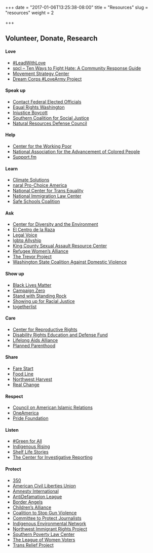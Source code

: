 +++
date = "2017-01-06T13:25:38-08:00"
title = "Resources"
slug = "resources"
weight = 2

+++

  <h2 class="mb3">Volunteer, Donate, Research</h2>
  <div class="clearfix mb3">
    <div class="md-col lg-col-2 md-col-12 sm-col-12 mb1">
      <h4>Love</h4>
    </div>
    <div class="md-col lg-col-10 md-col-12 sm-col-12">
      <ul class="list-reset m0">
        <li class="mb1"><a href="http://leadwithlove.vision" target="blank">#LeadWithLove</a></li>
        <li class="mb1"><a href="http://goo.gl/iC5ued" target="blank"><span class="caps">spcl</span> &ndash;	Ten Ways to Fight Hate: A Community Response Guide</a></li>
        <li class="mb1"><a href="http://movementstrategy.org" target="blank">Movement Strategy Center</a></li>
        <li class="mb1"><a href="http://thedreamcorps.org" target="blank">Dream Corps #LoveArmy Project</a></li>
      </ul>
    </div>
  </div>
  <div class="clearfix mb3">
    <div class="md-col lg-col-2 md-col-12 sm-col-12 mb1">
      <h4>Speak up</h4>
    </div>
    <div class="md-col lg-col-10 md-col-12 sm-col-12">
      <ul class="list-reset m0">
        <li class="mb1"><a href="http://usa.gov/elected-officials" target="blank">Contact Federal Elected Officials</a></li>
        <li class="mb1"><a href="http://equalrightswashington.org" target="blank">Equal Rights Washington</a></li>
        <li class="mb1"><a href="http://injusticeboycott.com" target="blank">Injustice Boycott</a></li>
        <li class="mb1"><a href="http://southerncoalition.org" target="blank">Southern Coalition for Social Justice</a></li>
        <li class="mb1"><a href="http://nrdc.org" target="blank">Natural Resources Defense Council</a></li>
      </ul>
    </div>
  </div>
  <div class="clearfix mb3">
    <div class="md-col lg-col-2 md-col-12 sm-col-12 mb1">
      <h4>Help</h4>
    </div>
    <div class="md-col lg-col-10 md-col-12 sm-col-12">
      <ul class="list-reset m0">
        <li class="mb1"><a href="http://centerfortheworkingpoor.org" target="blank">Center for the Working Poor</a></li>
        <li class="mb1"><a href="http://naacp.org" target="blank">National Association for the Advancement of Colored People</a></li>
        <li class="mb1"><a href="http://support.fm" target="blank">Support.fm</a></li>
      </ul>
    </div>
  </div>
  <div class="clearfix mb3">
    <div class="md-col lg-col-2 md-col-12 sm-col-12 mb1">
      <h4>Learn</h4>
    </div>
    <div class="md-col lg-col-10 md-col-12 sm-col-12">
      <ul class="list-reset m0">
        <li class="mb1"><a href="http://climatesolutions.org" target="blank">Climate Solutions</a></li>
        <li class="mb1"><a href="http://prochoiceamerica.org" target="blank"><span class="caps">naral</span> Pro-Choice America</a></li>
        <li class="mb1"><a href="http://transequality.org" target="blank">National Center for Trans Equality</a></li>
        <li class="mb1"><a href="http://nilc.org" target="blank">National Immigration Law Center</a></li>
        <li class="mb1"><a href="http://safeschoolscoalition.org" target="blank">Safe Schools Coalition</a></li>
      </ul>
    </div>
  </div>
  <div class="clearfix mb3">
    <div class="md-col lg-col-2 md-col-12 sm-col-12 mb1">
      <h4>Ask</h4>
    </div>
    <div class="md-col lg-col-10 md-col-12 sm-col-12">
      <ul class="list-reset m0">
        <li class="mb1"><a href="http://cdeinspires.org" target="blank">Center for Diversity and the
  Environment</a></li>
        <li class="mb1"><a href="http://elcentrodelaraza.org" target="blank">El Centro de la Raza</a></li>
        <li class="mb1"><a href="http://legalvoice.org" target="blank">Legal Voice</a></li>
        <li class="mb1"><a href="http://allyship.org" target="blank"><span class="caps">lgbtq</span> Allyship</a></li>
        <li class="mb1"><a href="http://kcsarc.org" target="blank">King County Sexual Assault
  Resource Center</a></li>
        <li class="mb1"><a href="http://rewa.org" target="blank">Refugee Women’s Alliance</a></li>
        <li class="mb1"><a href="http://thetrevorproject.org" target="blank">The Trevor Project</a></li>
        <li class="mb1"><a href="http://wscadv.org" target="blank">Washington State Coalition Against Domestic Violence</a></li>
      </ul>
    </div>
  </div>
  <div class="clearfix mb3">
    <div class="md-col lg-col-2 md-col-12 sm-col-12 mb1">
      <h4>Show up</h4>
    </div>
    <div class="md-col lg-col-10 md-col-12 sm-col-12">
      <ul class="list-reset m0">
        <li class="mb1"><a href="http://blacklivesmatter.com" target="blank">Black Lives Matter</a></li>
        <li class="mb1"><a href="http://joincampaignzero.org" target="blank">Campaign Zero</a></li>
        <li class="mb1"><a href="http://standwithstandingrock.net" target="blank">Stand with Standing Rock</a></li>
        <li class="mb1"><a href="http://showingupforracialjustice.org" target="blank">Showing up for Racial Justice</a></li>
        <li class="mb1"><a href="http://togetherlist.com" target="blank">togetherlist</a></li>
      </ul>
    </div>
  </div>
  <div class="clearfix mb3">
    <div class="md-col lg-col-2 md-col-12 sm-col-12 mb1">
      <h4>Care</h4>
    </div>
    <div class="md-col lg-col-10 md-col-12 sm-col-12">
      <ul class="list-reset m0">
        <li class="mb1"><a href="http://reproductiverights.org" target="blank">Center for Reproductive Rights</a></li>
        <li class="mb1"><a href="http://dredf.org" target="blank">Disability Rights Education and Defense Fund</a></li>
        <li class="mb1"><a href="http://llaa.org" target="blank">Lifelong Aids Alliance</a></li>
        <li class="mb1"><a href="http://plannedparenthood.org" target="blank">Planned Parenthood</a></li>
      </ul>
    </div>
  </div>
  <div class="clearfix mb3">
    <div class="md-col lg-col-2 md-col-12 sm-col-12 mb1">
      <h4>Share</h4>
    </div>
    <div class="md-col lg-col-10 md-col-12 sm-col-12">
      <ul class="list-reset m0">
        <li class="mb1"><a href="http://farestart.org" target="blank">Fare Start</a></li>
        <li class="mb1"><a href="http://foodlifeline.org" target="blank">Food Line</a></li>
        <li class="mb1"><a href="http://northwestharvest.org" target="blank">Northwest Harvest</a></li>
        <li class="mb1"><a href="http://realchangenews.org" target="blank">Real Change</a></li>
      </ul>
    </div>
  </div>
  <div class="clearfix mb3">
    <div class="md-col lg-col-2 md-col-12 sm-col-12 mb1">
      <h4>Respect</h4>
    </div>
    <div class="md-col lg-col-10 md-col-12 sm-col-12">
      <ul class="list-reset m0">
        <li class="mb1"><a href="http://cair.com" target="blank">Council on American Islamic
  Relations</a></li>
        <li class="mb1"><a href="http://weareoneamerica.org" target="blank">OneAmerica</a></li>
        <li class="mb1"><a href="http://pridefoundation.org" target="blank">Pride Foundation</a></li>
      </ul>
    </div>
  </div>
  <div class="clearfix mb3">
    <div class="md-col lg-col-2 md-col-12 sm-col-12 mb1">
      <h4>Listen</h4>
    </div>
    <div class="md-col lg-col-10 md-col-12 sm-col-12">
      <ul class="list-reset m0">
        <li class="mb1"><a href="http://greenforall.org" target="blank">#Green for All</a></li>
        <li class="mb1"><a href="http://indigenousrising.org" target="blank">Indigenous Rising</a></li>
        <li class="mb1"><a href="http://shelflifestories.com" target="blank">Shelf Life Stories</a></li>
        <li class="mb1"><a href="http://revealnews.org" target="blank">The Center for Investigative
  Reporting</a></li>
      </ul>
    </div>
  </div>
  <div class="clearfix mb3">
    <div class="md-col lg-col-2 md-col-12 sm-col-12 mb1">
      <h4>Protect</h4>
    </div>
    <div class="md-col lg-col-10 md-col-12 sm-col-12">
      <ul class="list-reset m0">
        <li class="mb1"><a href="http://350.org" target="blank">350</a></li>
        <li class="mb1"><a href="http://aclu.org" target="blank">American Civil Liberties Union</a></li>
        <li class="mb1"><a href="http://amnestyusa.org" target="blank">Amnesty International</a></li>
        <li class="mb1"><a href="http://adl.org" target="blank">AntiDefamation League</a></li>
        <li class="mb1"><a href="http://borderangels.org" target="blank">Border Angels</a></li>
        <li class="mb1"><a href="http://childrensalliance.org" target="blank">Children’s Alliance</a></li>
        <li class="mb1"><a href="http://csgv.org" target="blank">Coalition to Stop Gun Violence</a></li>
        <li class="mb1"><a href="http://cpj.org" target="blank">Committee to Protect Journalists</a></li>
        <li class="mb1"><a href="http://ienearth.org" target="blank">Indigenous Environmental Network</a></li>
        <li class="mb1"><a href="http://nwirp.org" target="blank">Northwest Immigrant Rights Project</a></li>
        <li class="mb1"><a href="http://splcenter.org" target="blank">Southern Poverty Law Center</a></li>
        <li class="mb1"><a href="http://lwv.org" target="blank">The League of Women Voters</a></li>
        <li class="mb1"><a href="http://transrelief.com" target="blank">Trans Relief Project</a></li>
      </ul>
    </div>
  </div>

